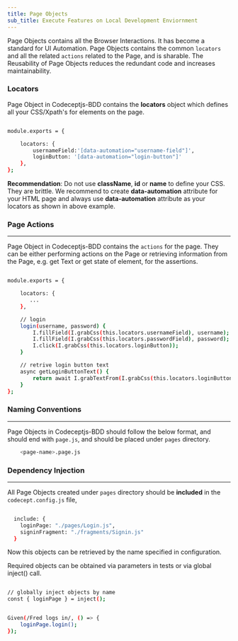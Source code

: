 ```yaml
---
title: Page Objects
sub_title: Execute Features on Local Development Enviornment
---
```


Page Objects contains all the Browser Interactions. It has become a standard for UI Automation. Page Objects contains the common `locators` and all the related `actions` related to the Page, and is sharable. The Reusability of Page Objects reduces the redundant code and increases maintainability.

### Locators

Page Object in Codeceptjs-BDD contains the **locators** object which defines all your CSS/Xpath's for elements on the page.

```bash

module.exports = {

    locators: {
        usernameField:'[data-automation="username-field"]',
        loginButton: '[data-automation="login-button"]'
    },
};

```

**Recommendation**: Do not use **className**, **id** or **name** to define your CSS. They are brittle. We recommend to create **data-automation** attribute for your HTML page and always use **data-automation** attribute as your locators as shown in above example.


### Page Actions
---

Page Object in Codeceptjs-BDD contains the `actions` for the page. They can be either performing actions on the Page or retrieving information from the Page, e.g. get Text or get state of element, for the assertions.

```bash

module.exports = {

    locators: {
       ...
    },

    // login 
    login(username, password) {
        I.fillField(I.grabCss(this.locators.usernameField), username);
        I.fillField(I.grabCss(this.locators.passwordField), password);
        I.click(I.grabCss(this.locators.loginButton));
    }

    // retrive login button text
    async getLoginButtonText() {
        return await I.grabTextFrom(I.grabCss(this.locators.loginButton));
    }
};

```

### Naming Conventions
---

Page Objects in Codeceptjs-BDD should follow the below format, and should end with `page.js`, and should be placed under `pages` directory.

```bash
    <page-name>.page.js
```

### Dependency Injection
---

All Page Objects created under `pages` directory should be **included** in the `codecept.config.js` file,

```bash

  include: {
    loginPage: "./pages/Login.js",
    signinFragment: "./fragments/Signin.js"
  }

```

Now this objects can be retrieved by the name specified in configuration.

Required objects can be obtained via parameters in tests or via global inject() call.

```bash

// globally inject objects by name
const { loginPage } = inject();


Given(/Fred logs in/, () => {
    loginPage.login();
});

```




